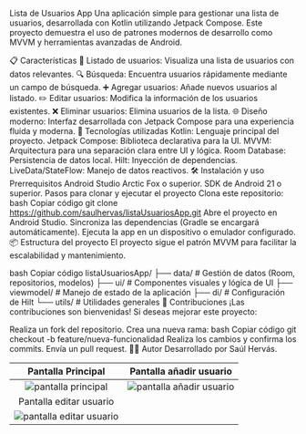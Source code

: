 Lista de Usuarios App
Una aplicación simple para gestionar una lista de usuarios, desarrollada con Kotlin utilizando Jetpack Compose. Este proyecto demuestra el uso de patrones modernos de desarrollo como MVVM y herramientas avanzadas de Android.

📋 Características
📂 Listado de usuarios: Visualiza una lista de usuarios con datos relevantes.
🔍 Búsqueda: Encuentra usuarios rápidamente mediante un campo de búsqueda.
➕ Agregar usuarios: Añade nuevos usuarios al listado.
✏️ Editar usuarios: Modifica la información de los usuarios existentes.
❌ Eliminar usuarios: Elimina usuarios de la lista.
🌐 Diseño moderno: Interfaz desarrollada con Jetpack Compose para una experiencia fluida y moderna.
🚀 Tecnologías utilizadas
Kotlin: Lenguaje principal del proyecto.
Jetpack Compose: Biblioteca declarativa para la UI.
MVVM: Arquitectura para una separación clara entre UI y lógica.
Room Database: Persistencia de datos local.
Hilt: Inyección de dependencias.
LiveData/StateFlow: Manejo de datos reactivos.
🛠️ Instalación y uso
Prerrequisitos
Android Studio Arctic Fox o superior.
SDK de Android 21 o superior.
Pasos para clonar y ejecutar el proyecto
Clona este repositorio:
bash
Copiar código
git clone https://github.com/saulhervas/listaUsuariosApp.git
Abre el proyecto en Android Studio.
Sincroniza las dependencias (Gradle se encargará automáticamente).
Ejecuta la app en un dispositivo o emulador configurado.
📦 Estructura del proyecto
El proyecto sigue el patrón MVVM para facilitar la escalabilidad y mantenimiento.

bash
Copiar código
listaUsuariosApp/
├── data/                # Gestión de datos (Room, repositorios, modelos)
├── ui/                  # Componentes visuales y lógica de UI
├── viewmodel/           # Manejo de estado de la aplicación
├── di/                  # Configuración de Hilt
└── utils/               # Utilidades generales
🤝 Contribuciones
¡Las contribuciones son bienvenidas! Si deseas mejorar este proyecto:

Realiza un fork del repositorio.
Crea una nueva rama:
bash
Copiar código
git checkout -b feature/nueva-funcionalidad
Realiza los cambios y confirma los commits.
Envía un pull request.
🧑‍💻 Autor
Desarrollado por Saúl Hervás.


|                               Pantalla Principal                              |                                   Pantalla añadir usuario                                |
|:------------------------------------------------------------------------------:|:------------------------------------------------------------------------------:|
|   ![pantalla principal](https://github.com/saulhervas/listaUsuariosApp/assets/136034899/df36225e-05fe-4c5a-8279-6d28d4dace47)   |    ![pantalla añadir usuario](https://github.com/saulhervas/listaUsuariosApp/assets/136034899/5a442560-5ee6-41d0-854a-381129528105)    |
|                               Pantalla editar usuario                              |    
|  ![pantalla editar usuario](https://github.com/saulhervas/listaUsuariosApp/assets/136034899/b5bdc71f-4999-44fc-ab29-e9d6987c5930)     |   
